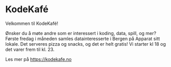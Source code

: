 # KodeKafé

Velkommen til KodeKafé! 

Ønsker du å møte andre som er interessert i koding, data, spill, og mer? Første fredag i måneden samles datainteresserte i Bergen på Apparat sitt lokale. Det serveres pizza og snacks, og det er helt gratis! Vi starter kl 18 og det varer frem til kl. 23. 

Les mer på <https://kodekafe.no>
